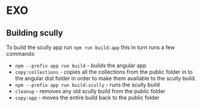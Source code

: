 # EXO

## Building scully

To build the scully app run `npm run build:app` this in turn runs a few commands:

- `npm --prefix app run build` - builds the angular app
- `copy:collections` - copies all the collections from the public folder in to the angular dist folder in order to make them available to the scully build.
- `npm --prefix app run build:scully` - runs the scully build
- `cleanup` - removes any old scully build from the public folder
- `copy:app` - moves the entire build back to the public folder
